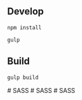 ## Develop

```shell
npm install
```

```shell
gulp
```

## Build

```shell
gulp build
```
#   S A S S  
 #   S A S S  
 #   S A S S  
 
